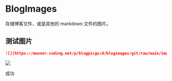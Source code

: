 # BlogImages
存储博客文件，或是其他的 markdown 文件的图片。

## 测试图片

```md
![](https://munner.coding.net/p/blogpicgo/d/blogimages/git/raw/main/img_md/genshen_haidengjie.jpg)
```
![](https://munner.coding.net/p/blogpicgo/d/blogimages/git/raw/main/img_md/genshen_haidengjie.jpg)

成功